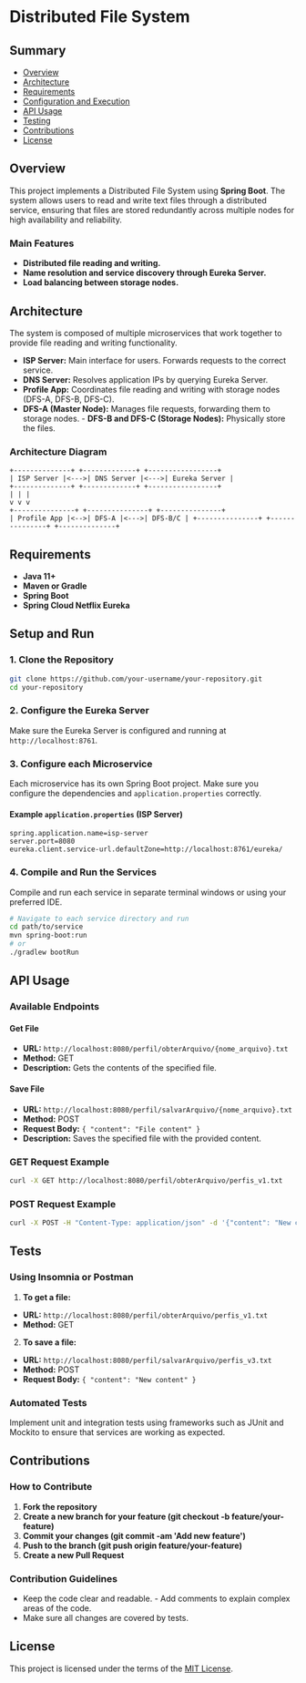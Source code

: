 # **Distributed File System**

## **Summary**
- [Overview](#overview)
- [Architecture](#architecture)
- [Requirements](#requirements)
- [Configuration and Execution](#configuration-and-execution)
- [API Usage](#api-usage)
- [Testing](#testing)
- [Contributions](#contributions)
- [License](#license)

## **Overview**
This project implements a Distributed File System using **Spring Boot**. The system allows users to read and write text files through a distributed service, ensuring that files are stored redundantly across multiple nodes for high availability and reliability.

### **Main Features**
- **Distributed file reading and writing.**
- **Name resolution and service discovery through Eureka Server.**
- **Load balancing between storage nodes.**

## **Architecture**
The system is composed of multiple microservices that work together to provide file reading and writing functionality.

- **ISP Server:** Main interface for users. Forwards requests to the correct service.
- **DNS Server:** Resolves application IPs by querying Eureka Server.
- **Profile App:** Coordinates file reading and writing with storage nodes (DFS-A, DFS-B, DFS-C).
- **DFS-A (Master Node):** Manages file requests, forwarding them to storage nodes. - **DFS-B and DFS-C (Storage Nodes):** Physically store the files.

### **Architecture Diagram**
```plaintext
+--------------+ +-------------+ +-----------------+
| ISP Server |<--->| DNS Server |<--->| Eureka Server |
+--------------+ +-------------+ +-----------------+
| | |
v v v
+---------------+ +---------------+ +---------------+
| Profile App |<-->| DFS-A |<--->| DFS-B/C | +---------------+ +---------------+ +--------------+
```

## **Requirements**
- **Java 11+**
- **Maven or Gradle**
- **Spring Boot**
- **Spring Cloud Netflix Eureka**

## **Setup and Run**

### **1. Clone the Repository**
```bash
git clone https://github.com/your-username/your-repository.git
cd your-repository
```

### **2. Configure the Eureka Server**
Make sure the Eureka Server is configured and running at `http://localhost:8761`.

### **3. Configure each Microservice**
Each microservice has its own Spring Boot project. Make sure you configure the dependencies and `application.properties` correctly.

#### **Example `application.properties` (ISP Server)**
```properties
spring.application.name=isp-server
server.port=8080
eureka.client.service-url.defaultZone=http://localhost:8761/eureka/
```

### **4. Compile and Run the Services**
Compile and run each service in separate terminal windows or using your preferred IDE.

```bash
# Navigate to each service directory and run
cd path/to/service
mvn spring-boot:run
# or
./gradlew bootRun
```

## **API Usage**

### **Available Endpoints**
#### **Get File**
- **URL:** `http://localhost:8080/perfil/obterArquivo/{nome_arquivo}.txt`
- **Method:** GET
- **Description:** Gets the contents of the specified file.

#### **Save File**
- **URL:** `http://localhost:8080/perfil/salvarArquivo/{nome_arquivo}.txt`
- **Method:** POST
- **Request Body:** `{ "content": "File content" }`
- **Description:** Saves the specified file with the provided content.

### **GET Request Example**
```bash
curl -X GET http://localhost:8080/perfil/obterArquivo/perfis_v1.txt
```

### **POST Request Example**
```bash
curl -X POST -H "Content-Type: application/json" -d '{"content": "New content"}' http://localhost:8080/perfil/salvarArquivo/perfis_v3.txt
```

## **Tests**

### **Using Insomnia or Postman**
1. **To get a file:**
- **URL:** `http://localhost:8080/perfil/obterArquivo/perfis_v1.txt`
- **Method:** GET

2. **To save a file:**
- **URL:** `http://localhost:8080/perfil/salvarArquivo/perfis_v3.txt`
- **Method:** POST
- **Request Body:** `{ "content": "New content" }`

### **Automated Tests**
Implement unit and integration tests using frameworks such as JUnit and Mockito to ensure that services are working as expected.

## **Contributions**

### **How ​​to Contribute**
1. **Fork the repository**
2. **Create a new branch for your feature (git checkout -b feature/your-feature)**
3. **Commit your changes (git commit -am 'Add new feature')**
4. **Push to the branch (git push origin feature/your-feature)**
5. **Create a new Pull Request**

### **Contribution Guidelines**
- Keep the code clear and readable. - Add comments to explain complex areas of the code.
- Make sure all changes are covered by tests.

## **License**
This project is licensed under the terms of the [MIT License](LICENSE).
